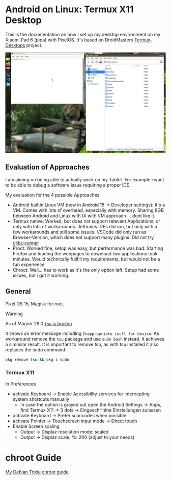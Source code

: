# Android on Linux: Termux X11 Desktop

This is the documentation on how i set up my desktop environment on my Xiaomi Pad 6 (pipa) with PixelOS. It's based on DroidMasters [Termux-Desktops](https://github.com/LinuxDroidMaster/Termux-Desktops) project.

![Termux Desktop Screenshot](./Documentation/screenshot-openbox-desktop.webp)


## Evaluation of Approaches
I am aiming on being able to actually work on my Tablet. For example i want to be able to debug a software issue requiring a proper IDE.

My evaluation for the 4 possible Approaches

- Android builtin Linux VM (new in Android 15 -> Developer settings): It's a VM. Comes with lots of overhead, especially with memory. Sharing 8GB between Android and Linux with UI with VM approach ... dont like it.
- Termux native: Worked, but does not support relevant Applications, or only with lots of workarounds. Jetbrains IDEs did run, but only with a few workarounds and still some issues. VSCode did only run as Browser-Version, which does not support many plugins. Did not try [glibc-runner](https://github.com/LinuxDroidMaster/Termux-Desktops/blob/main/Documentation/terminology.md)
- Proot: Worked fine, setup was easy, but performance was bad. Starting Firefox and loading the webpages to download two applications took minutes. Would technically fullfill my requirements, but would not be a fun experience
- Chroot: Well... has to work as it's the only option left. Setup had some issues, but i got it working.


## General
Pixel OS 15, Magisk for root.

> [!WARNING]
> As of Magisk 29.0 [`tsu` is broken](https://github.com/cswl/tsu/issues/114#issuecomment-2888315026)

It shows an error message including `Inappropriate ioctl for device`. As workaround remove the `tsu` package and use `sudo bash` instead. 
It achieves a simmilar result. It is important to remove tsu, as with tsu installed it also replaces the sudo command.

```bash
pkg remove tsu && pkg i sudo
```


### Termux X11
In Preferences
- activate Keyboard -> Enable Acessibility services for intercepting system shortcuts manually
  - In case the option is grayed out open the Android Settings -> Apps, find Termux X11 -> 3 dots -> Eingeschr'nkte Einstellungen zulassen
- activate Keyboard -> Prefer scancodes when possible
- activate Pointer -> Touchscreen input mode -> Direct touch
- Enable Screen scaling
    - Output -> Displaz resolution mode: scaled
    - Output -> Displaz scale, %: 200 (adjust to your needs)

# chroot Guide
[My Debian Trixie chroot guide](./Documentation/chroot/debian_chroot.md)